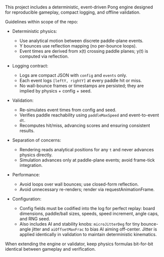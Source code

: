 This project includes a deterministic, event-driven Pong engine designed for reproducible gameplay, compact logging, and offline validation.

Guidelines within scope of the repo:

- Deterministic physics:
  - Use analytical motion between discrete paddle-plane events.
  - Y bounces use reflection mapping (no per-bounce loops).
  - Event times are derived from x(t) crossing paddle planes; y(t) is computed via reflection.

- Logging contract:
  - Logs are compact JSON with `config` and `events` only.
  - Each event logs `[leftY, rightY]` at every paddle hit or miss.
  - No wall-bounce frames or timestamps are persisted; they are implied by physics + config + seed.

- Validation:
  - Re-simulates event times from config and seed.
  - Verifies paddle reachability using `paddleMaxSpeed` and event-to-event `dt`.
  - Recomputes hit/miss, advancing scores and ensuring consistent results.

- Separation of concerns:
  - Rendering reads analytical positions for any `t` and never advances physics directly.
  - Simulation advances only at paddle-plane events; avoid frame-tick integration.

- Performance:
  - Avoid loops over wall bounces; use closed-form reflection.
  - Avoid unnecessary re-renders; render via requestAnimationFrame.

- Configuration:
  - Config fields must be codified into the log for perfect replay: board dimensions, paddle/ball sizes, speeds, speed increment, angle caps, and RNG seed.
  - Also includes AI and stability knobs: `microJitterDeg` for tiny bounce-angle jitter and `aiOffsetMaxFrac` to bias AI aiming off-center. Jitter is applied identically in validation to maintain deterministic kinematics.

When extending the engine or validator, keep physics formulas bit-for-bit identical between gameplay and verification.
